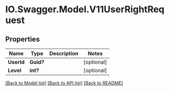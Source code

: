 # IO.Swagger.Model.V11UserRightRequest
## Properties

Name | Type | Description | Notes
------------ | ------------- | ------------- | -------------
**UserId** | **Guid?** |  | [optional] 
**Level** | **int?** |  | [optional] 

[[Back to Model list]](../README.md#documentation-for-models) [[Back to API list]](../README.md#documentation-for-api-endpoints) [[Back to README]](../README.md)

